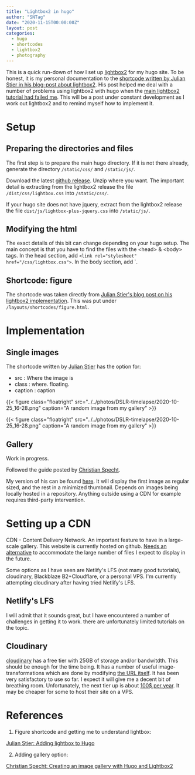```yaml
---
title: "Lightbox2 in hugo"
author: "SNTag"
date: "2020-11-15T00:00:00Z"
layout: post
categories:
  - hugo
  - shortcodes
  - lightbox2
  - photography
---
```


This is a quick run-down of how I set up [lightbox2](https://lokeshdhakar.com/projects/lightbox2/) for my hugo site. To be honest, it is my personal documentation to the [shortcode written by Julian Stier in his blog-post about lightbox2](https://julianstier.com/posts/2020/03/hugo-and-lightbox/). His post helped me deal with a number of problems using lightbox2 with hugo when the [main lightbox2 tutorial had failed me](https://lokeshdhakar.com/projects/lightbox2/). This will be a post under constant development as I work out lightbox2 and to remind myself how to implement it.

# Setup

## Preparing the directories and files

The first step is to prepare the main hugo directory. If it is not there already, generate the directory `/static/css/` and `/static/js/`.

Download the latest [github release](https://github.com/lokesh/lightbox2/releases). Unzip where you want. The important detail is extracting from the lightbox2 release the file `/dist/css/lightbox.css` into `/static/css/`.

If your hugo site does not have jquery, extract from the lightbox2 release the file `dist/js/lightbox-plus-jquery.css` into `/static/js/`.

## Modifying the html

The exact details of this bit can change depending on your hugo setup. The main concept is that you have to find the files with the \<head\> \& \<body\> tags. In the head section, add `<link rel="stylesheet" href="/css/lightbox.css">`. In the body section, add `<script src="/js/lightbox-plus-jquery.js"></script>.

## Shortcode: figure

The shortcode was taken directly from [Julian Stier's blog post on his lightbox2 implementation](https://julianstier.com/posts/2020/03/hugo-and-lightbox/). This was put under `/layouts/shortcodes/figure.html`.


# Implementation

## Single images

The shortcode written by [Julian Stier](https://julianstier.com/posts/2020/03/hugo-and-lightbox/) has the option for:

- src : Where the image is
- class : where. floating.
- caption : caption

\{\{\< figure class="floatright" src="../../photos/DSLR-timelapse/2020-10-25_16-28.png" caption="A random image from my gallery" \>\}\}

{{< figure class="floatright" src="../../photos/DSLR-timelapse/2020-10-25_16-28.png" caption="A random image from my gallery" >}}

## Gallery

Work in progress.

Followed the guide posted by [Christian Specht](https://christianspecht.de/2020/08/10/creating-an-image-gallery-with-hugo-and-lightbox2/).

My version of his can be found
[here](https://github.com/SNTag/blog-hugo/blob/master/layouts/shortcodes/gallery2.html). It will
display the first image as regular sized, and the rest in a minimized thumbnail. Depends on images being locally hosted in a repository. Anything outside using a CDN for example requires third-party intervention.

# Setting up a CDN

CDN - Content Delivery Network. An important feature to have in a large-scale gallery. This website
is currently hosted on github. [Needs an alternative](https://www.reddit.com/r/gohugo/comments/jxv2vq/making_my_own_instagram_in_hugo/) to accommodate the large number of files I expect
to display in the future.

Some options as I have seen are Netlify's LFS (not many good tutorials), cloudinary, Blackblaze B2+Cloudflare, or a personal VPS. I'm currently attempting cloudinary after having tried Netlify's LFS.

## Netlify's LFS

I will admit that it sounds great, but I have encountered a number of challenges in getting it to work. there are unfortunately limited tutorials on the topic.

## Cloudinary

[cloudinary](https://cloudinary.com/pricing) has a free tier with 25GB of storage and/or
bandwitdth. This should be enough for the time being. It has a number of useful
image-transformations which are done by modifying [the URL
itself](https://cloudinary.com/documentation/image_transformations). It has been very satisfactory
to use so far. I expect it will give me a decent bit of breathing room. Unfortunately,
the next tier up is about [100$ per year](https://cloudinary.com/pricing). It may be cheaper for some to host their site on a VPS.

# References

1. Figure shortcode and getting me to understand lightbox:

[Julian Stier: Adding lightbox to Hugo](https://julianstier.com/posts/2020/03/hugo-and-lightbox/)


2. Adding gallery option:

[Christian Specht: Creating an image gallery with Hugo and Lightbox2](https://christianspecht.de/2020/08/10/creating-an-image-gallery-with-hugo-and-lightbox2/)
